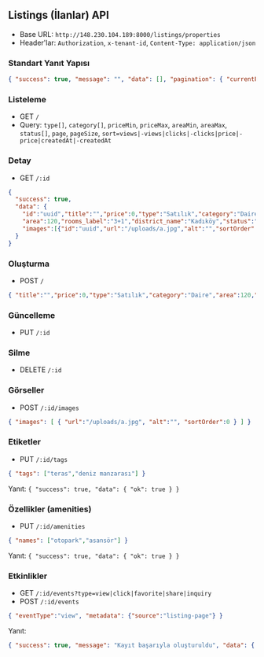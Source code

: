 ## Listings (İlanlar) API

- Base URL: `http://148.230.104.189:8000/listings/properties`
- Header'lar: `Authorization`, `x-tenant-id`, `Content-Type: application/json`

### Standart Yanıt Yapısı
```json
{ "success": true, "message": "", "data": [], "pagination": { "currentPage":1, "totalPages":1, "totalItems":1, "itemsPerPage":20 }, "timestamp": "2024-01-01T10:00:00Z" }
```

### Listeleme
- GET `/`
- Query: `type[]`, `category[]`, `priceMin`, `priceMax`, `areaMin`, `areaMax`, `status[]`, `page`, `pageSize`, `sort=views|-views|clicks|-clicks|price|-price|createdAt|-createdAt`

### Detay
- GET `/:id`
```json
{
  "success": true,
  "data": {
    "id":"uuid","title":"","price":0,"type":"Satılık","category":"Daire",
    "area":120,"rooms_label":"3+1","district_name":"Kadıköy","status":"active",
    "images":[{"id":"uuid","url":"/uploads/a.jpg","alt":"","sortOrder":0}]
  }
}
```

### Oluşturma
- POST `/`
```json
{ "title":"","price":0,"type":"Satılık","category":"Daire","area":120,"roomsLabel":"3+1","districtName":"Kadıköy" }
```

### Güncelleme
- PUT `/:id`

### Silme
- DELETE `/:id`

### Görseller
- POST `/:id/images`
```json
{ "images": [ { "url":"/uploads/a.jpg", "alt":"", "sortOrder":0 } ] }
```

### Etiketler
- PUT `/:id/tags`
```json
{ "tags": ["teras","deniz manzarası"] }
```
Yanıt: `{ "success": true, "data": { "ok": true } }`

### Özellikler (amenities)
- PUT `/:id/amenities`
```json
{ "names": ["otopark","asansör"] }
```
Yanıt: `{ "success": true, "data": { "ok": true } }`

### Etkinlikler
- GET `/:id/events?type=view|click|favorite|share|inquiry`
- POST `/:id/events`
```json
{ "eventType":"view", "metadata": {"source":"listing-page"} }
```
Yanıt:
```json
{ "success": true, "message": "Kayıt başarıyla oluşturuldu", "data": { "id":"uuid", "eventType":"view", "occurredAt":"2024-01-01T10:00:00Z" } }
```

